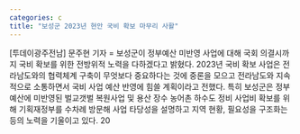 ```yaml
---
categories: c
title: "보성군 2023년 현안 국비 확보 마무리 사활"
---
```

[투데이광주전남] 문주현 기자 = 보성군이 정부예산 미반영 사업에 대해 국회 의결시까지 국비 확보를 위한 전방위적 노력을 다하겠다고 밝혔다. 2023년 국비 확보 사업은 전라남도와의 협력체계 구축이 무엇보다 중요하다는 것에 중론을 모으고 전라남도와 지속적으로 소통하면서 국비 사업 예산 반영에 힘쓸 계획이라고 전했다. 특히 보성군은 정부예산에 미반영된 벌교갯벌 복원사업 및 용산 장수 농어촌 하수도 정비 사업비 확보를 위해 기획재정부를 수차례 방문해 사업 타당성을 설명하고 지역 현황, 필요성을 구조화는 등의 노력을 기울이고 있다. 20